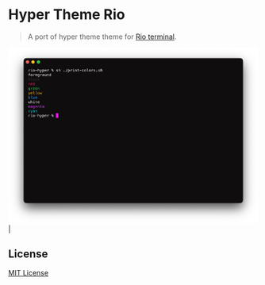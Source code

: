 # Hyper Theme Rio

> A port of hyper theme theme for [Rio terminal](https://github.com/raphamorim/rio).

![preview](./preview.png)                                            |

## License

[MIT License](./LICENSE)
